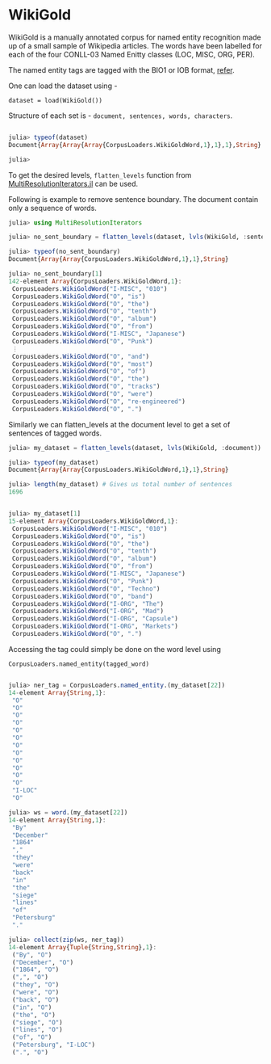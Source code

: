 # WikiGold

WikiGold is a manually annotated corpus for named entity recognition
made up of a small sample of Wikipedia articles.
The words have been labelled for each of the four CONLL-03 Named Enitty classes (LOC, MISC, ORG, PER).

The named entity tags are tagged
with the BIO1 or IOB format,
[refer](https://en.wikipedia.org/wiki/Inside%E2%80%93outside%E2%80%93beginning_(tagging)).

One can load the dataset using -

    dataset = load(WikiGold())

Structure of each set is - `document, sentences, words, characters`.

```julia

julia> typeof(dataset)
Document{Array{Array{Array{CorpusLoaders.WikiGoldWord,1},1},1},String}

julia>

```

To get the desired levels, `flatten_levels` function from [MultiResolutionIterators.jl](https://github.com/oxinabox/MultiResolutionIterators.jl) can be used.

Following is example to remove sentence boundary.
The document contain only a sequence of words.

```julia
julia> using MultiResolutionIterators

julia> no_sent_boundary = flatten_levels(dataset, lvls(WikiGold, :sentence)) |> full_consolidate

julia> typeof(no_sent_boundary)
Document{Array{Array{CorpusLoaders.WikiGoldWord,1},1},String}

julia> no_sent_boundary[1]
142-element Array{CorpusLoaders.WikiGoldWord,1}:
 CorpusLoaders.WikiGoldWord("I-MISC", "010")
 CorpusLoaders.WikiGoldWord("O", "is")
 CorpusLoaders.WikiGoldWord("O", "the")
 CorpusLoaders.WikiGoldWord("O", "tenth")
 CorpusLoaders.WikiGoldWord("O", "album")
 CorpusLoaders.WikiGoldWord("O", "from")
 CorpusLoaders.WikiGoldWord("I-MISC", "Japanese")
 CorpusLoaders.WikiGoldWord("O", "Punk")
 ⋮
 CorpusLoaders.WikiGoldWord("O", "and")
 CorpusLoaders.WikiGoldWord("O", "most")
 CorpusLoaders.WikiGoldWord("O", "of")
 CorpusLoaders.WikiGoldWord("O", "the")
 CorpusLoaders.WikiGoldWord("O", "tracks")
 CorpusLoaders.WikiGoldWord("O", "were")
 CorpusLoaders.WikiGoldWord("O", "re-engineered")
 CorpusLoaders.WikiGoldWord("O", ".")
```

Similarly we can flatten_levels at the document level
to get a set of sentences of tagged words.

```julia
julia> my_dataset = flatten_levels(dataset, lvls(WikiGold, :document)) |> full_consolidate

julia> typeof(my_dataset)
Document{Array{Array{CorpusLoaders.WikiGoldWord,1},1},String}

julia> length(my_dataset) # Gives us total number of sentences
1696


julia> my_dataset[1]
15-element Array{CorpusLoaders.WikiGoldWord,1}:
 CorpusLoaders.WikiGoldWord("I-MISC", "010")     
 CorpusLoaders.WikiGoldWord("O", "is")           
 CorpusLoaders.WikiGoldWord("O", "the")          
 CorpusLoaders.WikiGoldWord("O", "tenth")        
 CorpusLoaders.WikiGoldWord("O", "album")        
 CorpusLoaders.WikiGoldWord("O", "from")         
 CorpusLoaders.WikiGoldWord("I-MISC", "Japanese")
 CorpusLoaders.WikiGoldWord("O", "Punk")         
 CorpusLoaders.WikiGoldWord("O", "Techno")       
 CorpusLoaders.WikiGoldWord("O", "band")         
 CorpusLoaders.WikiGoldWord("I-ORG", "The")      
 CorpusLoaders.WikiGoldWord("I-ORG", "Mad")      
 CorpusLoaders.WikiGoldWord("I-ORG", "Capsule")  
 CorpusLoaders.WikiGoldWord("I-ORG", "Markets")  
 CorpusLoaders.WikiGoldWord("O", ".")  
```

Accessing the tag could simply be done on the word level using

    CorpusLoaders.named_entity(tagged_word)

```julia

julia> ner_tag = CorpusLoaders.named_entity.(my_dataset[22])
14-element Array{String,1}:
 "O"
 "O"
 "O"
 "O"
 "O"
 "O"
 "O"
 "O"
 "O"
 "O"
 "O"
 "O"
 "I-LOC"
 "O"

julia> ws = word.(my_dataset[22])
14-element Array{String,1}:
 "By"
 "December"
 "1864"
 ","
 "they"
 "were"
 "back"
 "in"
 "the"
 "siege"
 "lines"
 "of"
 "Petersburg"
 "."

julia> collect(zip(ws, ner_tag))
14-element Array{Tuple{String,String},1}:
 ("By", "O")
 ("December", "O")
 ("1864", "O")
 (",", "O")
 ("they", "O")
 ("were", "O")
 ("back", "O")
 ("in", "O")
 ("the", "O")
 ("siege", "O")
 ("lines", "O")
 ("of", "O")
 ("Petersburg", "I-LOC")
 (".", "O")

```
